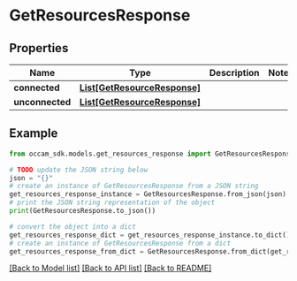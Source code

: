 # GetResourcesResponse


## Properties

Name | Type | Description | Notes
------------ | ------------- | ------------- | -------------
**connected** | [**List[GetResourceResponse]**](GetResourceResponse.md) |  | 
**unconnected** | [**List[GetResourceResponse]**](GetResourceResponse.md) |  | 

## Example

```python
from occam_sdk.models.get_resources_response import GetResourcesResponse

# TODO update the JSON string below
json = "{}"
# create an instance of GetResourcesResponse from a JSON string
get_resources_response_instance = GetResourcesResponse.from_json(json)
# print the JSON string representation of the object
print(GetResourcesResponse.to_json())

# convert the object into a dict
get_resources_response_dict = get_resources_response_instance.to_dict()
# create an instance of GetResourcesResponse from a dict
get_resources_response_from_dict = GetResourcesResponse.from_dict(get_resources_response_dict)
```
[[Back to Model list]](../README.md#documentation-for-models) [[Back to API list]](../README.md#documentation-for-api-endpoints) [[Back to README]](../README.md)


